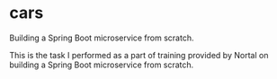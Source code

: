 # cars
Building a Spring Boot microservice from scratch.

This is the task I performed as a part of training provided by Nortal on building a Spring Boot microservice from scratch.
